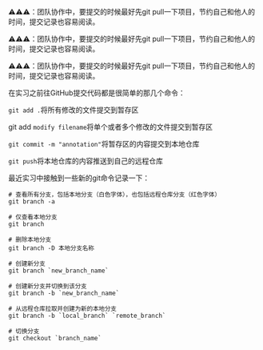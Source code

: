 

⚠️⚠️⚠️：团队协作中，要提交的时候最好先git pull一下项目，节约自己和他人的时间，提交记录也容易阅读。

⚠️⚠️⚠️：团队协作中，要提交的时候最好先git pull一下项目，节约自己和他人的时间，提交记录也容易阅读。

⚠️⚠️⚠️：团队协作中，要提交的时候最好先git pull一下项目，节约自己和他人的时间，提交记录也容易阅读。



在实习之前往GitHub提交代码都是很简单的那几个命令：

`git add .`将所有修改的文件提交到暂存区

git add `modify filename`将单个或者多个修改的文件提交到暂存区

`git commit -m "annotation"`将暂存区的内容提交到本地仓库

`git push`将本地仓库的内容推送到自己的远程仓库



最近实习中接触到一些新的git命令记录一下：

```shell
# 查看所有分支，包括本地分支（白色字体），也包括远程仓库分支（红色字体）
git branch -a

# 仅查看本地分支
git branch

# 删除本地分支
git branch -D 本地分支名称

# 创建新分支
git branch `new_branch_name`

# 创建新分支并切换到该分支
git branch -b `new_branch_name`

# 从远程仓库拉取并创建为新的本地分支
git branch -b `local_branch` `remote_branch`

# 切换分支
git checkout `branch_name`
```